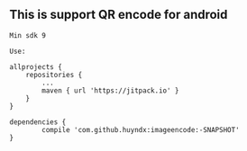 ## This is support QR encode for android ##
    Min sdk 9
    
    Use:

    allprojects {
		repositories {
			...
			maven { url 'https://jitpack.io' }
		}
	}

    dependencies {
	        compile 'com.github.huyndx:imageencode:-SNAPSHOT'
	}
